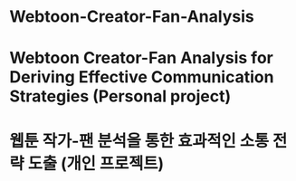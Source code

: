 # Webtoon-Creator-Fan-Analysis
# Webtoon Creator-Fan Analysis for Deriving Effective Communication Strategies (Personal project)
# 웹툰 작가-팬 분석을 통한 효과적인 소통 전략 도출 (개인 프로젝트)

